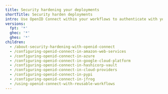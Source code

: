 ```yaml
---
title: Security hardening your deployments
shortTitle: Security harden deployments
intro: Use OpenID Connect within your workflows to authenticate with your cloud provider.
versions:
  fpt: '*'
  ghec: '*'
  ghes: '*'
children:
  - /about-security-hardening-with-openid-connect
  - /configuring-openid-connect-in-amazon-web-services
  - /configuring-openid-connect-in-azure
  - /configuring-openid-connect-in-google-cloud-platform
  - /configuring-openid-connect-in-hashicorp-vault
  - /configuring-openid-connect-in-cloud-providers
  - /configuring-openid-connect-in-pypi
  - /configuring-openid-connect-in-jfrog
  - /using-openid-connect-with-reusable-workflows
---
```


